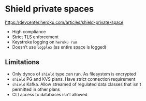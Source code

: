 # Shield private spaces

https://devcenter.heroku.com/articles/shield-private-space

- High compliance
- Strict TLS enforcement
- Keystroke logging on `heroku run`
- Doesn’t use `logplex` (as entire space is logged)

## Limitations

- Only dynos of `shield` type can run. As filesystem is encrypted
- `shield` PG and KVS plans. Have strict connection requirement
- `shield` Kafka. Allow streamed of regulated data classes that isn't permitted in other plans
- CLI access to databases isn't allowed
